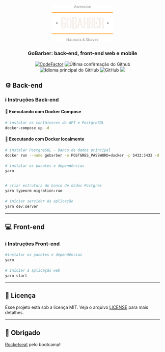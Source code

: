 <h1 align="center">
  <img alt="GoBarber" title="gobarber" src=".github/logo.svg" width="200px" />
</h1>

<h3 align="center">
  GoBarber: back-end, front-end web e mobile
</h3>

<p align = "center">
<a href="https://www.codefactor.io/repository/github/hugo-marcelo/gobarber-ts"><img src="https://www.codefactor.io/repository/github/hugo-marcelo/gobarber-ts/badge" alt="CodeFactor" /></a>
<img alt = "Última confirmação do Github" src = "https://img.shields.io/github/last-commit/hugo-marcelo/gobarber-ts">
<img alt = "Idioma principal do GitHub" src = "https://img.shields.io/github/languages/top/hugo-marcelo/gobarber-ts">
<img alt = "GitHub" src = "https://img.shields.io/github/license/hugo-marcelo/gobarber-ts.svg">
<a href="https://www.codacy.com/manual/hugo-marcelo/gobarber-ts?utm_source=github.com&amp;utm_medium=referral&amp;utm_content=hugo-marcelo/gobarber-ts&amp;utm_campaign=Badge_Grade"><img src="https://api.codacy.com/project/badge/Grade/147d0b2836734c79b7ee5ea035f065b4"/></a>
</p>

## :gear: Back-end

### :information_source: Instruções Back-end

#### :whale: Executando com Docker Compose

```bash
# instalar os contâineres da API e PostgreSQL
docker-compose up -d
```

#### :whale: Executando com Docker localmente

```bash
# instalar PostgreSQL - Banco de dados principal
docker run --name gobarber -e POSTGRES_PASSWORD=docker -p 5432:5432 -d postgres

# instalar os pacotes e dependências
yarn
```

```bash

# criar estrutura do banco de dados Postgres
yarn typeorm migration:run

# iniciar servidor da aplicação
yarn dev:server

```

---

## :computer: Front-end

### :information_source: Instruções Front-end

```bash
#instalar os pacotes e dependências
yarn

# iniciar a aplicação web
yarn start
```

---

## :memo: Licença

Esse projeto está sob a licença MIT. Veja o arquivo [LICENSE](LICENSE) para mais detalhes.

---

## :clap: Obrigado

[Rocketseat](https://rocketseat.com.br/) pelo bootcamp!
